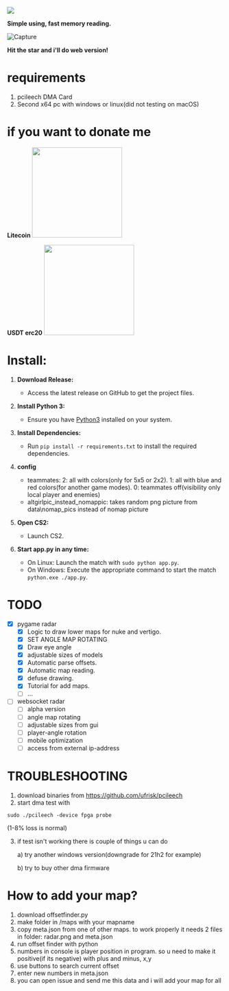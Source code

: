 ![](https://view-counter.tobyhagan.com/?user={meanwhiletothestars}/{CS2_DMA_Radar})

**Simple using, fast memory reading.**

![Capture](https://github.com/meanwhiletothestars/CS2_DMA_Radar/blob/main/testing/preview.gif)

**Hit the star and i'll do web version!**

# requirements
1. pcileech DMA Card
2. Second x64 pc with windows or linux(did not testing on macOS)

# if you want to donate me
**Litecoin**
<img src="https://github.com/meanwhiletothestars/CS2_DMA_Radar/blob/main/testing/ltc.jpg" width="210px">

**USDT erc20**
<img src="https://github.com/meanwhiletothestars/CS2_DMA_Radar/blob/main/testing/usdt.jpg" width="210px">

# Install:
1. **Download Release:**
   - Access the latest release on GitHub to get the project files.

2. **Install Python 3:**
   - Ensure you have [Python3](https://www.python.org/downloads/) installed on your system.

3. **Install Dependencies:**
   - Run `pip install -r requirements.txt` to install the required dependencies.

4. **config**
   - teammates: 2: all with colors(only for 5x5 or 2x2). 1: all with blue and red colors(for another game modes). 0: teammates off(visibility only local player and enemies)
   - altgirlpic_instead_nomappic: takes random png picture from data\nomap_pics instead of nomap picture
     
6. **Open CS2:**
   - Launch CS2.

7. **Start app.py in any time:**
   - On Linux: Launch the match with `sudo python app.py`.
   - On Windows: Execute the appropriate command to start the match `python.exe ./app.py`.

# TODO
- [x] pygame radar
   - [x] Logic to draw lower maps for nuke and vertigo.
   - [x] SET ANGLE MAP ROTATING
   - [x] Draw eye angle
   - [x] adjustable sizes of models
   - [x] Automatic parse offsets.
   - [x] Automatic map reading.
   - [x] defuse drawing.
   - [x] Tutorial for add maps.
   - [ ] ...
- [ ] websocket radar
   - [ ] alpha version
   - [ ] angle map rotating
   - [ ] adjustable sizes from gui
   - [ ] player-angle rotation
   - [ ] mobile optimization
   - [ ] access from external ip-address

# TROUBLESHOOTING
1. download binaries from https://github.com/ufrisk/pcileech
2. start dma test with
```
sudo ./pcileech -device fpga probe
```
(1-8% loss is normal)

3. if test isn't working there is couple of things u can do

   a) try another windows version(downgrade for 21h2 for example)
   
   b) try to buy other dma firmware


# How to add your map?
   1. download offsetfinder.py
   2. make folder in /maps with your mapname
   3. copy meta.json from one of other maps. to work properly it needs 2 files in folder: radar.png and meta.json
   4. run offset finder with python
   5. numbers in console is player position in program. so u need to make it positive(if its negative) with plus and minus, x,y
   6. use buttons to search current offset
   7. enter new numbers in meta.json
   8. you can open issue and send me this data and i will add your map for all

